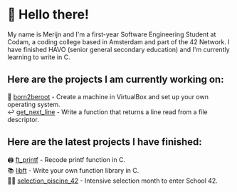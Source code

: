 # 👋 Hello there!

My name is Merijn and I'm a first-year Software Engineering Student at Codam, a coding college based in Amsterdam and part of the 42 Network. I have finished HAVO (senior general secondary education) and I'm currently learning to write in C.

## Here are the projects I am currently working on:
🤖 [born2beroot](https://github.com/merijnjong/born2beroot) - Create a machine in VirtualBox and set up your own operating system. <br />
↩️ [get_next_line](https://github.com/merijnjong/get_next_line) - Write a function that returns a line read from a file descriptor. <br />

## Here are the latest projects I have finished:
🖨️ [ft_printf](https://github.com/merijnjong/ft_printf) - Recode printf function in C. <br />
📚 [libft](https://github.com/merijnjong/libft) - Write your own function library in C. <br />
🏊‍♂️ [selection_piscine_42](https://github.com/merijnjong/selection_piscine_42) - Intensive selection month to enter School 42. <br />
